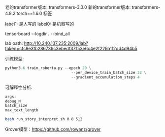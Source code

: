 老的transformer版本: transformers-3.3.0
新的transformer版本: transformers-4.8.2
torch==1.6.0
标签

label1: 是人写的 label0: 是机器写的

tensorboard --logdir . --bind_all

lab path: http://10.240.137.235:2009/lab?token=cfc9e3fb286739c3ebedf37153e6c4e2f229a1f2dd4d94b5

训练模型:
```python
python3.6 train_roberta.py --epoch 20 \
                              --per_device_train_batch_size 32 \
                              --gradient_accumulation_steps 4
```

可解释性分析:
```bash
args:
debug_N
batch_size
max_text_length

bash run_story_interpret.sh 0 8 512
```

Grover模型：https://github.com/rowanz/grover